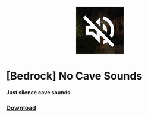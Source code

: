 <p align="center">
    <img src="pack_icon.png"></img>
</p>

# \[Bedrock\] No Cave Sounds

**Just silence cave sounds.**

### [Download](https://github.com/typeling1578/bedrock-no-cave-sounds/release/latest/download/[Bedrock]%20No%20Cave%20Sounds.mcpack)
